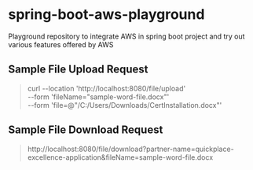 # spring-boot-aws-playground
Playground repository to integrate AWS in spring boot project and try out various features offered by AWS


Sample File Upload Request
---
>curl --location 'http://localhost:8080/file/upload' \
--form 'fileName="sample-word-file.docx"' \
--form 'file=@"/C:/Users/Downloads/CertInstallation.docx"'

Sample File Download Request
---
>http://localhost:8080/file/download?partner-name=quickplace-excellence-application&fileName=sample-word-file.docx